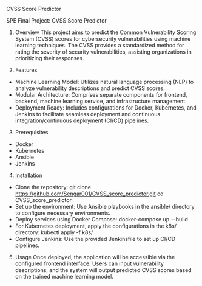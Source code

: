 CVSS Score Predictor

SPE Final Project: CVSS Score Predictor

1. Overview
  This project aims to predict the Common Vulnerability Scoring System (CVSS) scores for cybersecurity vulnerabilities using machine learning techniques. The CVSS provides a standardized method for rating the severity of security         vulnerabilities, assisting organizations in prioritizing their responses.

2. Features
 - Machine Learning Model: Utilizes natural language processing (NLP) to analyze vulnerability descriptions and predict CVSS scores.
 - Modular Architecture: Comprises separate components for frontend, backend, machine learning service, and infrastructure management.
 - Deployment Ready: Includes configurations for Docker, Kubernetes, and Jenkins to facilitate seamless deployment and continuous integration/continuous deployment (CI/CD) pipelines.

3. Prerequisites
  - Docker
  - Kubernetes
  - Ansible
  - Jenkins

4. Installation
  - Clone the repository:
      git clone https://github.com/Sengar001/CVSS_score_predictor.git
      cd CVSS_score_predictor
  - Set up the environment:
      Use Ansible playbooks in the ansible/ directory to configure necessary environments.
  - Deploy services using Docker Compose:
      docker-compose up --build
  - For Kubernetes deployment, apply the configurations in the k8s/ directory:
      kubectl apply -f k8s/
  - Configure Jenkins:
      Use the provided Jenkinsfile to set up CI/CD pipelines.

5. Usage
  Once deployed, the application will be accessible via the configured frontend interface. Users can input vulnerability descriptions, and the system will output predicted CVSS scores based on the trained machine learning model.
